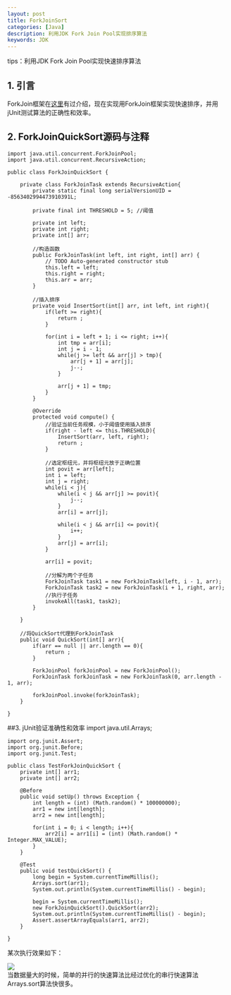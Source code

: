 ```yaml
---
layout: post
title: ForkJoinSort
categories: [Java]
description: 利用JDK Fork Join Pool实现排序算法
keywords: JDK
---
```


tips：利用JDK Fork Join Pool实现快速排序算法

## 1. 引言
ForkJoin框架在[这里](http://niceaz.com/java-executors%E6%A1%86%E6%9E%B6%E6%BA%90%E7%A0%81%E5%88%86%E6%9E%90/#more-147)有过介绍，现在实现用ForkJoin框架实现快速排序，并用jUnit测试算法的正确性和效率。

## 2. ForkJoinQuickSort源码与注释

	import java.util.concurrent.ForkJoinPool;
	import java.util.concurrent.RecursiveAction;
	
	public class ForkJoinQuickSort {
		
		private class ForkJoinTask extends RecursiveAction{
			private static final long serialVersionUID = -8563402994473910391L;
	
			private final int THRESHOLD = 5; //阈值
			
			private int left;
			private int right;
			private int[] arr;
			
			//构造函数
			public ForkJoinTask(int left, int right, int[] arr) {
				// TODO Auto-generated constructor stub
				this.left = left;
				this.right = right;
				this.arr = arr;
			}
			
			//插入排序
			private void InsertSort(int[] arr, int left, int right){
				if(left >= right){
					return ;
				}
				
				for(int i = left + 1; i <= right; i++){
					int tmp = arr[i];
					int j = i - 1;
					while(j >= left && arr[j] > tmp){
						arr[j + 1] = arr[j];
						j--;
					}
					
					arr[j + 1] = tmp;
				}			
			}
	
			@Override
			protected void compute() {
				//验证当前任务规模，小于阈值使用插入排序
				if(right - left <= this.THRESHOLD){
					InsertSort(arr, left, right);
					return ;
				}
				
				//选定枢纽元，并将枢纽元放于正确位置
				int povit = arr[left];
				int i = left;
				int j = right;
				while(i < j){
					while(i < j && arr[j] >= povit){
						j--;
					}
					arr[i] = arr[j];
					
					while(i < j && arr[i] <= povit){
						i++;
					}
					arr[j] = arr[i];
				}
				
				arr[i] = povit;
				
				//分解为两个子任务
				ForkJoinTask task1 = new ForkJoinTask(left, i - 1, arr);
				ForkJoinTask task2 = new ForkJoinTask(i + 1, right, arr);
				//执行子任务
				invokeAll(task1, task2);			
			}
			
		}
		
		//将QuickSort代理到ForkJoinTask
		public void QuickSort(int[] arr){
			if(arr == null || arr.length == 0){
				return ;
			}
			
			ForkJoinPool forkJoinPool = new ForkJoinPool();
			ForkJoinTask forkJoinTask = new ForkJoinTask(0, arr.length - 1, arr);
			
			forkJoinPool.invoke(forkJoinTask);
		}
	
	}

##3. jUnit验证准确性和效率
	import java.util.Arrays;
	
	import org.junit.Assert;
	import org.junit.Before;
	import org.junit.Test;
	
	public class TestForkJoinQuickSort {
		private int[] arr1;
		private int[] arr2;
	
		@Before
		public void setUp() throws Exception {
			int length = (int) (Math.random() * 100000000);
			arr1 = new int[length];
			arr2 = new int[length];
			
			for(int i = 0; i < length; i++){
				arr2[i] = arr1[i] = (int) (Math.random() * Integer.MAX_VALUE);
			}
		}
	
		@Test
		public void testQuickSort() {
			long begin = System.currentTimeMillis();
			Arrays.sort(arr1);
			System.out.println(System.currentTimeMillis() - begin);
			
			begin = System.currentTimeMillis();
			new ForkJoinQuickSort().QuickSort(arr2);
			System.out.println(System.currentTimeMillis() - begin);
			Assert.assertArrayEquals(arr1, arr2);
		}
	
	}
某次执行效果如下：</br>

![](http://niceaz.com/wp-content/uploads/2016/04/ForkJoinSort.png)</br>
当数据量大的时候，简单的并行的快速算法比经过优化的串行快速算法Arrays.sort算法快很多。


